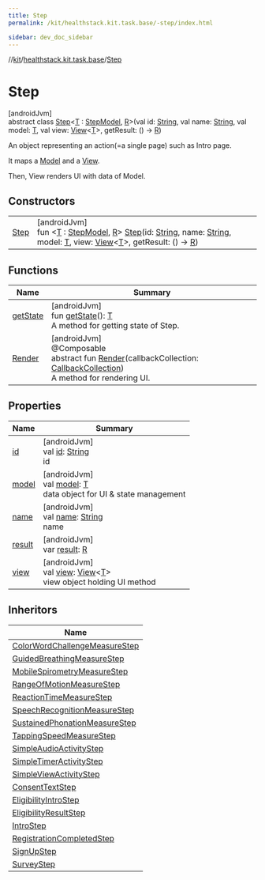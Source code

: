 ```yaml
---
title: Step
permalink: /kit/healthstack.kit.task.base/-step/index.html

sidebar: dev_doc_sidebar
---
```

//[kit](../../../index.html)/[healthstack.kit.task.base](../index.html)/[Step](index.html)



# Step



[androidJvm]\
abstract class [Step](index.html)&lt;[T](index.html) : [StepModel](../-step-model/index.html), [R](index.html)&gt;(val id: [String](https://kotlinlang.org/api/latest/jvm/stdlib/kotlin/-string/index.html), val name: [String](https://kotlinlang.org/api/latest/jvm/stdlib/kotlin/-string/index.html), val model: [T](index.html), val view: [View](../-view/index.html)&lt;[T](index.html)&gt;, getResult: () -&gt; [R](index.html))

An object representing an action(=a single page) such as Intro page.



It maps a [Model](../-step-model/index.html) and a [View](../-view/index.html).



Then, View renders UI with data of Model.



## Constructors


| | |
|---|---|
| [Step](-step.html) | [androidJvm]<br>fun &lt;[T](index.html) : [StepModel](../-step-model/index.html), [R](index.html)&gt; [Step](-step.html)(id: [String](https://kotlinlang.org/api/latest/jvm/stdlib/kotlin/-string/index.html), name: [String](https://kotlinlang.org/api/latest/jvm/stdlib/kotlin/-string/index.html), model: [T](index.html), view: [View](../-view/index.html)&lt;[T](index.html)&gt;, getResult: () -&gt; [R](index.html)) |


## Functions


| Name | Summary |
|---|---|
| [getState](get-state.html) | [androidJvm]<br>fun [getState](get-state.html)(): [T](index.html)<br>A method for getting state of Step. |
| [Render](-render.html) | [androidJvm]<br>@Composable<br>abstract fun [Render](-render.html)(callbackCollection: [CallbackCollection](../-callback-collection/index.html))<br>A method for rendering UI. |


## Properties


| Name | Summary |
|---|---|
| [id](id.html) | [androidJvm]<br>val [id](id.html): [String](https://kotlinlang.org/api/latest/jvm/stdlib/kotlin/-string/index.html)<br>id |
| [model](model.html) | [androidJvm]<br>val [model](model.html): [T](index.html)<br>data object for UI & state management |
| [name](name.html) | [androidJvm]<br>val [name](name.html): [String](https://kotlinlang.org/api/latest/jvm/stdlib/kotlin/-string/index.html)<br>name |
| [result](result.html) | [androidJvm]<br>var [result](result.html): [R](index.html) |
| [view](view.html) | [androidJvm]<br>val [view](view.html): [View](../-view/index.html)&lt;[T](index.html)&gt;<br>view object holding UI method |


## Inheritors


| Name |
|---|
| [ColorWordChallengeMeasureStep](../../healthstack.kit.task.activity.step/-color-word-challenge-measure-step/index.html) |
| [GuidedBreathingMeasureStep](../../healthstack.kit.task.activity.step/-guided-breathing-measure-step/index.html) |
| [MobileSpirometryMeasureStep](../../healthstack.kit.task.activity.step/-mobile-spirometry-measure-step/index.html) |
| [RangeOfMotionMeasureStep](../../healthstack.kit.task.activity.step/-range-of-motion-measure-step/index.html) |
| [ReactionTimeMeasureStep](../../healthstack.kit.task.activity.step/-reaction-time-measure-step/index.html) |
| [SpeechRecognitionMeasureStep](../../healthstack.kit.task.activity.step/-speech-recognition-measure-step/index.html) |
| [SustainedPhonationMeasureStep](../../healthstack.kit.task.activity.step/-sustained-phonation-measure-step/index.html) |
| [TappingSpeedMeasureStep](../../healthstack.kit.task.activity.step/-tapping-speed-measure-step/index.html) |
| [SimpleAudioActivityStep](../../healthstack.kit.task.activity.step.common/-simple-audio-activity-step/index.html) |
| [SimpleTimerActivityStep](../../healthstack.kit.task.activity.step.common/-simple-timer-activity-step/index.html) |
| [SimpleViewActivityStep](../../healthstack.kit.task.activity.step.common/-simple-view-activity-step/index.html) |
| [ConsentTextStep](../../healthstack.kit.task.onboarding.step/-consent-text-step/index.html) |
| [EligibilityIntroStep](../../healthstack.kit.task.onboarding.step/-eligibility-intro-step/index.html) |
| [EligibilityResultStep](../../healthstack.kit.task.onboarding.step/-eligibility-result-step/index.html) |
| [IntroStep](../../healthstack.kit.task.onboarding.step/-intro-step/index.html) |
| [RegistrationCompletedStep](../../healthstack.kit.task.signup.step/-registration-completed-step/index.html) |
| [SignUpStep](../../healthstack.kit.task.signup.step/-sign-up-step/index.html) |
| [SurveyStep](../../healthstack.kit.task.survey.step/-survey-step/index.html) |

